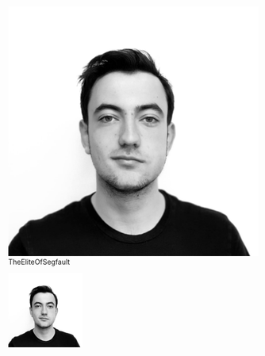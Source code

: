 ![Image of Yaktocat](https://github.com/noelvarga25/noelvarga25/blob/main/assets/social/me.jpg)
TheEliteOfSegfault
<p>
  <img width="150" align='left' src="https://github.com/noelvarga25/noelvarga25/blob/main/assets/social/me.jpg">
</p>
